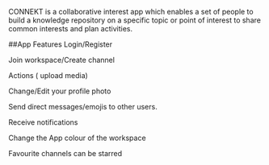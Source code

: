 CONNEKT is a collaborative interest app which enables a set of people to build a knowledge repository on a specific topic or point of interest to share common interests and plan activities.

##App Features
Login/Register

Join  workspace/Create channel

Actions ( upload media)

Change/Edit your profile photo

Send direct messages/emojis to other users.

Receive notifications

Change the App colour of the workspace

Favourite channels can be starred

